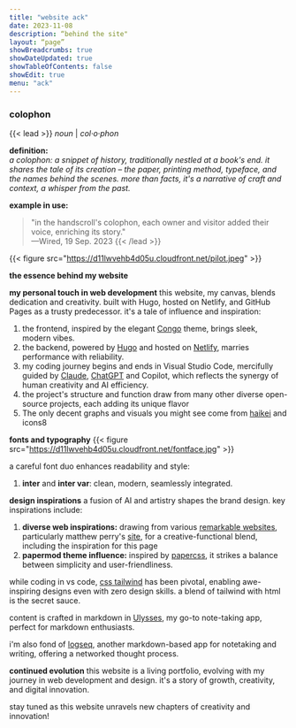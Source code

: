 ```yaml
---
title: "website ack"
date: 2023-11-08
description: “behind the site"
layout: “page”
showBreadcrumbs: true
showDateUpdated: true
showTableOfContents: false
showEdit: true
menu: "ack"
---
```


### colophon
{{< lead >}}
*noun* | *col·​o·​phon*

**definition:**  
_a colophon: a snippet of history, traditionally nestled at a book's end. it shares the tale of its creation – the paper, printing method, typeface, and the names behind the scenes. more than facts, it's a narrative of craft and context, a whisper from the past._

**example in use:**  
> "in the handscroll's colophon, each owner and visitor added their voice, enriching its story."  
> —Wired, 19 Sep. 2023
{{< /lead >}}

{{< figure src="https://d11lwvehb4d05u.cloudfront.net/pilot.jpeg" >}}



**the essence behind my website**

**my personal touch in web development**
this website, my canvas, blends dedication and creativity. built with Hugo, hosted on Netlify, and GitHub Pages as a trusty predecessor. it's a tale of influence and inspiration:

1. the frontend, inspired by the elegant [Congo][1] theme, brings sleek, modern vibes.
2. the backend, powered by [Hugo][2] and hosted on [Netlify][3], marries performance with reliability.
3. my coding journey begins and ends in Visual Studio Code, mercifully guided by [Claude][4], [ChatGPT][5] and Copilot, which reflects the synergy of human creativity and AI efficiency.
4. the project's structure and function draw from many other diverse open-source projects, each adding its unique flavor
5. The only decent graphs and visuals you might see come from [haikei][6] and icons8 

**fonts and typography**
{{< figure src="https://d11lwvehb4d05u.cloudfront.net/fontface.jpg" >}}

a careful font duo enhances readability and style:

1. **inter** and **inter var**: clean, modern, seamlessly integrated.

**design inspirations**
a fusion of AI and artistry shapes the brand design. key inspirations include:

1. **diverse web inspirations:** drawing from various [remarkable websites][7], particularly matthew perry's [site][8], for a creative-functional blend, including the inspiration for this page
2. **papermod theme influence:** inspired by [papercss][9], it strikes a balance between simplicity and user-friendliness.

while coding in vs code, [css tailwind][10] has been pivotal, enabling awe-inspiring designs even with zero design skills. a blend of tailwind with html is the secret sauce.

content is crafted in markdown in [Ulysses][11], my go-to note-taking app, perfect for markdown enthusiasts.

i'm also fond of [logseq][12], another markdown-based app for notetaking and writing, offering a networked thought process.

**continued evolution**
this website is a living portfolio, evolving with my journey in web development and design. it's a story of growth, creativity, and digital innovation.

stay tuned as this website unravels new chapters of creativity and innovation!








[1]:	https://github.com/jpanther/congo
[2]:	https://gohugo.io/
[3]:	https://www.netlify.com/
[4]:	https://claude.ai/
[5]:	https://chat.openai.com/
[6]:	https://haikei.app/ "haikei.app"
[7]:	https://dribbble.com/tags/white-color-website
[8]:	https://matthewsmith.website/
[9]:	https://github.com/kevinpapst/papercss
[10]:	https://tailwindcss.com/
[11]:	https://ulysses.app/
[12]:	https://logseq.com/

[image-1]:	font.jpg